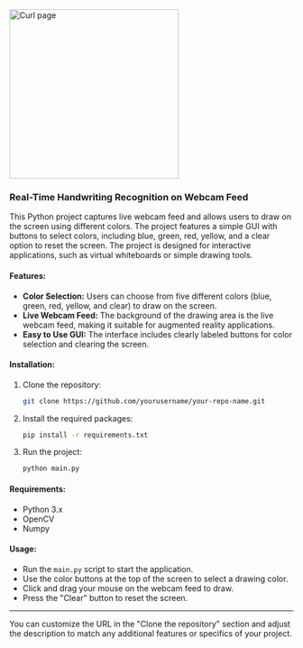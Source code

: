    <img src="image.png" alt="Curl page" height="300" />

### Real-Time Handwriting Recognition on Webcam Feed

This Python project captures live webcam feed and allows users to draw on the screen using different colors. The project features a simple GUI with buttons to select colors, including blue, green, red, yellow, and a clear option to reset the screen. The project is designed for interactive applications, such as virtual whiteboards or simple drawing tools.

#### Features:
- **Color Selection:** Users can choose from five different colors (blue, green, red, yellow, and clear) to draw on the screen.
- **Live Webcam Feed:** The background of the drawing area is the live webcam feed, making it suitable for augmented reality applications.
- **Easy to Use GUI:** The interface includes clearly labeled buttons for color selection and clearing the screen.

#### Installation:
1. Clone the repository:
   ```bash
   git clone https://github.com/yourusername/your-repo-name.git
   ```
2. Install the required packages:
   ```bash
   pip install -r requirements.txt
   ```
3. Run the project:
   ```bash
   python main.py
   ```

#### Requirements:
- Python 3.x
- OpenCV
- Numpy

#### Usage:
- Run the `main.py` script to start the application.
- Use the color buttons at the top of the screen to select a drawing color.
- Click and drag your mouse on the webcam feed to draw.
- Press the "Clear" button to reset the screen.

---

You can customize the URL in the "Clone the repository" section and adjust the description to match any additional features or specifics of your project.
